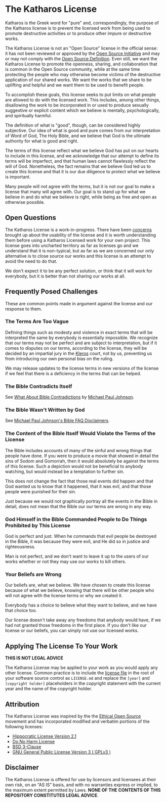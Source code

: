 # The Katharos License

Katharos is the Greek word for "pure" and, correspondingly, the purpose of the Katharos license is to prevent the licensed work from being used to promote destructive activities or to produce other impure or destructive works.

The Katharos License is not an "Open Source" license in the official sense: it has not been reviewed or approved by the [Open Source Initiative][osi] and may or may not comply with the [Open Source Definition][osd]. Even still, we want the Katharos License to promote the openness, sharing, and collaboration that is common in the Open Source community, while at the same time protecting the people who may otherwise become victims of the destructive application of our shared works. We want the works that we share to be uplifting and helpful and we want them to be used to benefit people.

To accomplish these goals, this license seeks to put limits on what people are allowed to do with the licensed work. This includes, among other things, disallowing the work to be incorporated in or used to produce sexually suggestive or explicit content which we believe is mentally, psychologically, and spiritually harmful.

The definition of what is "good", though, can be considered highly subjective. Our idea of what is good and pure comes from our interpretation of Word of God, The Holy Bible, and we believe that God is the ultimate authority for what is good and right.

The terms of this license reflect what we believe God has put on our hearts to include in this license, and we acknowledge that our attempt to define its terms will be imperfect, and that human laws cannot flawlessly reflect the will of God. Nonetheless, the fact remains that we believe God led us to create this license and that it is our due diligence to protect what we believe is important.

Many people will not agree with the terms, but it is not our goal to make a license that many will agree with. Our goal is to stand up for what we believe in and do what we believe is right, while being as free and open as otherwise possible.

[osi]: https://opensource.org/
[osd]: https://opensource.org/docs/osd

## Open Questions

The Katharos License is a work-in-progress. There have been [concerns] brought up about the usability of the license and it is worth understanding them before using a Katharos Licensed work for your own project. This license goes into uncharted territory as far as licenses go and we understand that it is non-typical, but as far as we are concerned our only alternative is to close source our works and this license is an attempt to avoid the need to do that.

We don't expect it to be any perfect solution, or think that it will work for everybody, but it is better than not sharing our works at all.

[concerns]: https://github.com/katharostech/bevy_retro/issues/1

## Frequently Posed Challenges

These are common points made in argument against the license and our response to them.

### The Terms Are Too Vague

Defining things such as modesty and violence in exact terms that will be interpreted the same by everybody is essentially impossible. We recognize that our terms may not be perfect and are subject to interpretation, but if it comes to disputes on our terms, according to the license, they will be decided by an impartial jury in the [Kleros] court, not by us, preventing us from introducing our own personal bias on the ruling.

We may release updates to the license terms in new versions of the license if we feel that there is a deficiency in the terms that can be helped.

[Kleros]: https://kleros.io/

### The Bible Contradicts Itself

See [What About Bible Contradictions][contradictions] by [Michael Paul Johnson][mpj].

### The Bible Wasn't Written by God

See [Michael Paul Johnson's Bible FAQ Disclaimers][disclaimers].

[disclaimers]: https://ebible.org/bible/biblefaq.htm#Disclaimers
[contradictions]: https://ebible.org/bible/biblefaq.htm#contradictions
[mpj]: http://kahunapule.org/

### The Content of the Bible Itself Would Violate the Terms of the License

The Bible includes accounts of many of the sinful and wrong things that people have done. If you were to produce a movie that showed in detail the sins of Sodom and Gomorrah, then it would absolutely be against the terms of this license. Such a depiction would not be beneficial to anybody watching, but would instead be a temptation to further sin.

This does not change the fact that those real events did happen and that God wanted us to know that it happened, that it was evil, and that those people were punished for their sin.

Just because we would not graphically portray all the events in the Bible in detail, does not mean that the Bible our our terms are wrong in any way.

### God Himself in the Bible Commanded People to Do Things Prohibited by This License

God is perfect and just. When he commands that evil people be destroyed in the Bible, it was because they were evil, and He did so in justice and righteousness.

Man is not perfect, and we don't want to leave it up to the users of our works whether or not they may use our works to kill others.

### Your Beliefs are Wrong

Our beliefs are, what we believe. We have chosen to create this license because of what we believe, knowing that there will be other people who will not agree with the license terms or why we created it.

Everybody has a choice to believe what they want to believe, and we have that choice too.

Our license doesn't take away any freedoms that anybody would have, if we had not granted those freedoms in the first place. If you don't like our license or our beliefs, you can simply not use our licensed works.

## Applying The License To Your Work

**THIS IS NOT LEGAL ADVICE**

The Katharos License may be applied to your work as you would apply any other license. Common practice is to include the [license file](./LICENSE.md) in the root of your software source control as `LICENSE.md` and replace the `[year]` and `[copyright holder]` placeholders in the copyright statement with the current year and the name of the copyright holder.

## Attribution

The Katharos License was inspired by the the [Ethical Open Source][eos] movement and has incorporated modified and verbatim portions of the following licenses:

- [Hippocratic License Version 2.1](https://firstdonoharm.dev/version/2/1/license.html)
- [Do No Harm License](https://github.com/raisely/NoHarm)
- [BSD 3-Clause](https://spdx.org/licenses/BSD-3-Clause.html)
- [GNU General Public License Version 3 ( GPLv3 )](http://www.gnu.org/licenses/gpl-3.0.html)

[eos]: https://ethicalsource.dev/

## Disclaimer

The Katharos License is offered for use by licensors and licensees at their own risk, on an “AS IS” basis, and with no warranties express or implied, to the maximum extent permitted by Laws. **NONE OF THE CONTENTS OF THIS REPOSITORY CONSTITUTES LEGAL ADVICE**.
